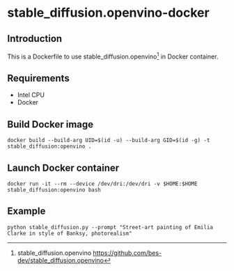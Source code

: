 # stable_diffusion.openvino-docker

## Introduction

This is a Dockerfile to use stable_diffusion.openvino[^1] in Docker container.

## Requirements

- Intel CPU
- Docker

## Build Docker image

```shell
docker build --build-arg UID=$(id -u) --build-arg GID=$(id -g) -t stable_diffusion:openvino .
```

## Launch Docker container

```shell
docker run -it --rm --device /dev/dri:/dev/dri -v $HOME:$HOME stable_diffusion:openvino bash
```

## Example

```shell
python stable_diffusion.py --prompt "Street-art painting of Emilia Clarke in style of Banksy, photorealism"
```

[^1]: stable_diffusion.openvino <https://github.com/bes-dev/stable_diffusion.openvino>  

